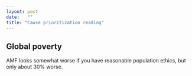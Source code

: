 ```yaml
---
layout: post
date:   ""
title: "Cause prioritization reading"
---
```


## Global poverty

AMF looks somewhat worse if you have reasonable population ethics, but only about 30% worse.
